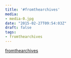 ```yaml
---
title: '#fromthearchives'
media:
- media-0.jpg
date: "2015-02-27T09:54:03Z"
draft: false
tags:
- fromthearchives
---
```

[fromthearchives](/tags/fromthearchives)
